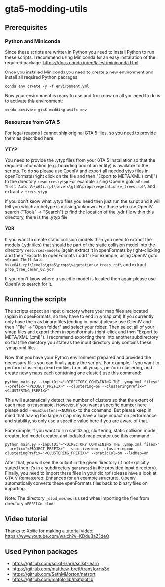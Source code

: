 # gta5-modding-utils

## Prerequisites

### Python and Miniconda

Since these scripts are written in Python you need to install Python to run these scripts.
I recommend using Miniconda for an easy installation of the required package.
https://docs.conda.io/en/latest/miniconda.html

Once you installed Miniconda you need to create a new environment and install all required Python packages:
```commandline
conda env create -y -f environment.yml
```

Now your environment is ready to use and from now on all you need to do is to activate this environment:
````commandline
conda activate gta5-modding-utils-env
````

### Resources from GTA 5

For legal reasons I cannot ship original GTA 5 files, so you need to provide them as described here.

#### YTYP

You need to provide the .ytyp files from your GTA 5 installation so that the required information
(e.g. bounding box of an entity) is available to the scripts.
To do so please use OpenIV and export all needed ytyp files in openFormats
(right click on the file and then "Export to META/XML (.xml)")
to the directory `resources\ytyp`
For example, using OpenIV goto `<Grand Theft Auto V>\x64i.rpf\levels\gta5\props\vegetation\v_trees.rpf\` and extract `v_trees.ytyp`

If you don't know what .ytyp files you need then just run the script and it will tell you which archetype is missing/unknown.
For those who use OpenIV search ("Tools" -> "Search") to find the location of the .ydr file within this directory, there is the .ytyp file

#### YDR

If you want to create static collision models then you need to extract the models (.ydr files) that should be part of the
static collision model into the directory `resources\models`
(again extract it in openFormats by right-clicking and then "Exports to openFormats (.odr)")
For example, using OpenIV goto `<Grand Theft Auto V>\x64i.rpf\levels\gta5\props\vegetation\v_trees.rpf\` and extract `prop_tree_cedar_02.ydr`

If you don't know where a specific model is located then again please use OpenIV to search for it.


## Running the scripts

The scripts expect an input directory where your map files are located (again in openFormats, so they have to end in .ymap.xml)
If you currently only have them as binary files (ending in .ymap) please use OpenIV and then "File" -> "Open folder" and select your folder.
Then select all of your ymap files and export them in openFormats (right-click and then "Export to META/XML (.xml)").
I recommend exporting them into another subdirectory so that the directory you state as the input directory only contains these .ymap.xml files.

Now that you have your Python environment prepared and provided the necessary files you can finally apply the scripts.
For example, if you want to perform clustering (read entities from all ymaps, perform clustering, and create new ymaps each containing one cluster) use this command:
````commandline
python main.py --inputDir="<DIRECTORY CONTAINING THE .ymap.xml files>" --prefix="<PROJECT_PREFIX>" --clustering=on --clusteringPrefix="<CLUSTERING_PREFIX>"
````
This will automatically detect the number of clusters so that the extent of each map is reasonable.
However, if you want a specific number here please add `--numClusters=<NUMBER>` to the command.
But please keep in mind that having too large a map may have a huge impact on performance and stability, so only use a specific value here if you are aware of that.

For example, if you want to run sanitizing, clustering, static collision model creator, lod model creator, and lod/slod map creator use this command:
````commandline
python main.py --inputDir="<DIRECTORY CONTAINING THE .ymap.xml files>" --prefix="<PROJECT_PREFIX>" --sanitizer=on --clustering=on --clusteringPrefix="<CLUSTERING_PREFIX>" --staticCol=on --lodMap=on
````

After that, you will see the output in the given directory (if not explicitly stated then it's in a subdirectory `generated` in the provided input directory).
Finally, you need to import these files in your dlc.rpf (please have a look at GTA V Remastered: Enhanced for an example structure).
OpenIV automatically converts these openFormats files back to binary files on importing.

Note: The directory `_slod_meshes` is used when importing the files from directory `<PREFIX>_slod`.


## Video tutorial

Thanks to Xotiic for making a tutorial video:
https://www.youtube.com/watch?v=KDduBaZEdeQ


## Used Python packages

* https://github.com/scikit-learn/scikit-learn
* https://github.com/matthew-brett/transforms3d
* https://github.com/SethMMorton/natsort
* https://github.com/matplotlib/matplotlib
